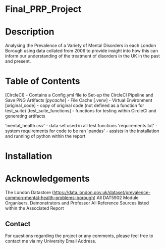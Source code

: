 # Final_PRP_Project

# Description
Analysing the Prevalence of a Variety of Mental Disorders in each London Borough using data collated from 2006 to provide insight into how this can inform our understanding of the treatment of disorders in the UK in the past and present.

# Table of Contents
[CircleCI] - Contains a Config.yml file to Set-up the CircleCI Pipeline and Save PNG Artifacts
[_pycache_] - File Cache
[.venv] - Virtual Environment
[original_code] - copy of original code (not defined as a function for test_suite)
[test_suite_functions] - functions for testing within CircleCI and generating artifacts

'mental_health.csv' - data set used in all test functions
'requirements.txt' - system requirements for code to be ran
'pandas' - assists in the installation and running of python within the report

# Installation


# Acknowledgements
The London Datastore (https://data.london.gov.uk/dataset/prevalence-common-mental-health-problems-borough)
All DAT5902 Module Organisers, Demonstrators and Professor
All Reference Sources listed within the Associated Report

## Contact
For questions regarding the project or any comments, please feel free to contact me via my University Email Address.

